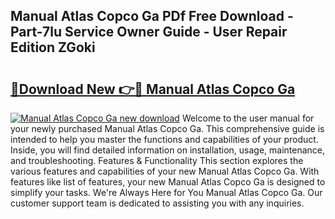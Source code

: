 ## Manual Atlas Copco Ga PDf Free Download - Part-7lu Service Owner Guide - User Repair Edition ZGoki

# <h2><a href="http://bc64301.oget.top/?id=Manual+Atlas+Copco+Ga">🔗Download New 👉🔴 Manual Atlas Copco Ga</a></h2>

[![Manual Atlas Copco Ga new download](https://i.imgur.com/5g1atiW.png)](http://bc64301.oget.top/?id=Manual+Atlas+Copco+Ga)
Welcome to the user manual for your newly purchased Manual Atlas Copco Ga. This comprehensive guide is intended to help you master the functions and capabilities of your product. Inside, you will find detailed information on installation, usage, maintenance, and troubleshooting. Features & Functionality This section explores the various features and capabilities of your new Manual Atlas Copco Ga. With features like list of features, your new Manual Atlas Copco Ga is designed to simplify your tasks. We're Always Here for You Manual Atlas Copco Ga. Our customer support team is dedicated to assisting you with any inquiries.
